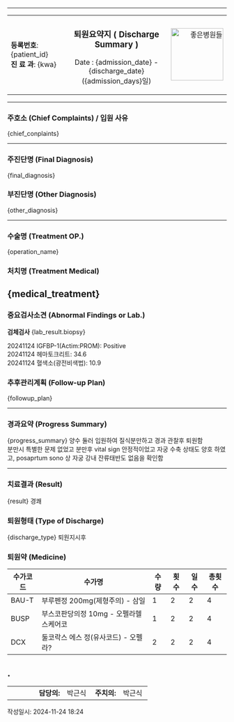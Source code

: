 
---
<table width="100%">
<tr>
<td align="left" width=150>

**등록번호**: {patient_id}  
**진 료 과**: {kwa}  

</td>
<td align="center" width=300>

### 퇴원요약지 ( Discharge Summary )
Date : {admission_date} - {discharge_date} ({admission_days}일)
</td>
<td align="right" width=120>
<img src="../http://www.goodhospital.or.kr/goodtimes/images_new/logo.png" alt="좋은병원들" width="120">  
</td>
</tr>
</table>

---

### 주호소 (Chief Complaints) / 입원 사유
{chief_conplaints}

---

### 주진단명 (Final Diagnosis)
{final_diagnosis}

### 부진단명 (Other Diagnosis)
{other_diagnosis}

---

### 수술명 (Treatment OP.)
{operation_name}

### 처치명 (Treatment Medical)
{medical_treatment}
---

### 중요검사소견 (Abnormal Findings or Lab.)
**검체검사**
{lab_result.biopsy}

20241124 IGFBP-1(Actim:PROM): Positive  
20241124 헤마토크리트: 34.6  
20241124 혈색소(광전비색법): 10.9

### 추후관리계획 (Follow-up Plan)
{followup_plan}

---

### 경과요약 (Progress Summary)
{progress_summary}
양수 둘러 입원하여 질식분만하고 경과 관찰후 퇴원함  
분만시 특별한 문제 없었고 분만후 vital sign 안정적이었고 자궁 수축 상태도 양호 하였고, posaprtum sono 상 자궁 강내 잔류태반도 없음을 확인함

---

### 치료결과 (Result)
{result}
경쾌

### 퇴원형태 (Type of Discharge)
{discharge_type}
퇴원지시후

### 퇴원약 (Medicine)

| 수가코드 | 수가명 | 수량 | 횟수 | 일수 | 총횟수 |
|---|---|---|---|---|---|
| BAU-T | 부루펜정 200mg(제형주의) - 삼일 | 1 | 2 | 2 | 4 |
| BUSP | 부스코판당의정 10mg - 오펠라헬스케어코 | 1 | 2 | 2 | 4 |
| DCX | 둘코락스 에스 정(유사코드) - 오펠라? | 2 | 2 | 2 | 4 |
  
  
  
  
.
---

<table width="100%">
<tr>
<td width="20%"></td><td width="20%"><b>담당의:</b> </td><td width="20%">박근식</td><td width="20%"><b>주치의:</b></td><td width="20%">박근식
</td>
</tr>
</table>

작성일시: 2024-11-24 18:24
